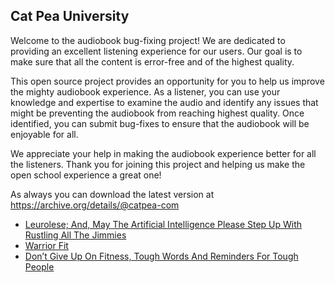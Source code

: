 Cat Pea University
---

Welcome to the audiobook bug-fixing project! We are dedicated to providing an excellent listening experience for our users. Our goal is to make sure that all the content is error-free and of the highest quality.

This open source project provides an opportunity for you to help us improve the mighty audiobook experience. As a listener, you can use your knowledge and expertise to examine the audio and identify any issues that might be preventing the audiobook from reaching highest quality. Once identified, you can submit bug-fixes to ensure that the audiobook will be enjoyable for all.

We appreciate your help in making the audiobook experience better for all the listeners. Thank you for joining this project and helping us make the open school experience a great one!

As always you can download the latest version at https://archive.org/details/@catpea-com

- [Leurolese; And, May The Artificial Intelligence Please Step Up With Rustling All The Jimmies](docs/poem-1869.mp3)
- [Warrior Fit](docs/poem-1868.mp3)
- [Don’t Give Up On Fitness, Tough Words And Reminders For Tough People](docs/poem-1867.mp3)

